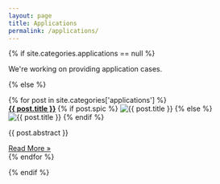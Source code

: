 ```yaml
---
layout: page
title: Applications
permalink: /applications/
---
```


<div class="wrapper">

{% if site.categories.applications == null %}

We're working on providing application cases.

{% else %}

<div class="mgrid">
	{% for post in site.categories['applications'] %}
		<div class="box">
			<strong>
				<a href="{{ post.url | remove_first: '/' | prepend: site.baseurl }}">{{ post.title }}</a>
			</strong>
			{% if post.spic %} 
			<img src="{{ post.spic | prepend: site.baseurl }}" alt="{{ post.title }}" class="nv" />
			{% else %}
			<img src="{{ 'assets/images/site/cities/earth_default_reduced.jpg' | prepend: site.baseurl }}" alt="{{ post.title }}" class="nv"/>
			{% endif %}
			<p class="post-abstract">{{ post.abstract }} </p>
			<a href="{{ post.url | remove_first: '/' | prepend: site.baseurl }}">Read More &raquo;</a>
		</div>
	{% endfor %}
</div>

{% endif %}


</div>
